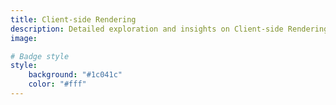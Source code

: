 ```yaml
---
title: Client-side Rendering
description: Detailed exploration and insights on Client-side Rendering.
image: 

# Badge style
style:
    background: "#1c041c"
    color: "#fff"
---
```

